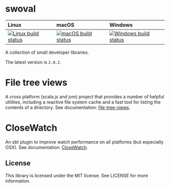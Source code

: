 swoval
===

| Linux | macOS | Windows |
| :---- | :------ | :---- |
[ ![Linux build status][1]][2] | [![macOS build status][3]][4] | [![Windows build status][5]][6] |

[1]: https://travis-ci.org/swoval/swoval.svg?branch=master
[2]: https://travis-ci.org/swoval/swoval
[3]: https://travis-ci.org/swoval/swoval.svg?branch=master
[4]: https://travis-ci.org/swoval/swoval
[5]: https://ci.appveyor.com/api/projects/status/oy6siu8mom9tk8us?svg=true
[6]: https://ci.appveyor.com/project/eatkins/swoval/branch/master

A collection of small developer libraries.

The latest version is `2.0.2`.

File tree views
=
A cross platform (scala.js and jvm) project that provides a number of helpful utilities,
including a reactive file system cache and a fast tool for listing the contents of a driectory.
See documentation: [file-tree-views](files/README.md).

CloseWatch
=

An sbt plugin to improve watch performance on all platforms (but especially OSX).
See documentation: [CloseWatch](plugin/README.md).

License
---
This library is licensed under the MIT license. See LICENSE for more information.
